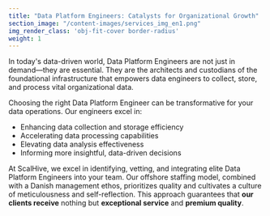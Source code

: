 ```yaml
---
title: "Data Platform Engineers: Catalysts for Organizational Growth"
section_image: "/content-images/services_img_en1.png"
img_render_class: 'obj-fit-cover border-radius'
weight: 1
---
```


In today's data-driven world, Data Platform Engineers are not just in demand—they are essential.
They are the architects and custodians of the foundational infrastructure that empowers data engineers to collect,
store, and process vital organizational data.

Choosing the right Data Platform Engineer can be transformative for your data operations. Our engineers excel in:

* Enhancing data collection and storage efficiency
* Accelerating data processing capabilities
* Elevating data analysis effectiveness
* Informing more insightful, data-driven decisions

At ScalHive, we excel in identifying, vetting, and integrating elite Data Platform Engineers into your team.
Our offshore staffing model, combined with a Danish management ethos, 
prioritizes quality and cultivates a culture of meticulousness and self-reflection. 
This approach guarantees that **our clients receive** nothing but **exceptional service** and **premium quality**.


